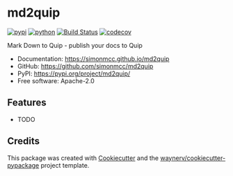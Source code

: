 # md2quip


[![pypi](https://img.shields.io/pypi/v/md2quip.svg)](https://pypi.org/project/md2quip/)
[![python](https://img.shields.io/pypi/pyversions/md2quip.svg)](https://pypi.org/project/md2quip/)
[![Build Status](https://github.com/simonmcc/md2quip/actions/workflows/dev.yml/badge.svg)](https://github.com/simonmcc/md2quip/actions/workflows/dev.yml)
[![codecov](https://codecov.io/gh/simonmcc/md2quip/branch/main/graphs/badge.svg)](https://codecov.io/github/simonmcc/md2quip)



Mark Down to Quip - publish your docs to Quip


* Documentation: <https://simonmcc.github.io/md2quip>
* GitHub: <https://github.com/simonmcc/md2quip>
* PyPI: <https://pypi.org/project/md2quip/>
* Free software: Apache-2.0


## Features

* TODO

## Credits

This package was created with [Cookiecutter](https://github.com/audreyr/cookiecutter) and the [waynerv/cookiecutter-pypackage](https://github.com/waynerv/cookiecutter-pypackage) project template.
